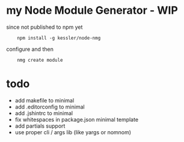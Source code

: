 # my Node Module Generator - WIP

since not published to npm yet 
```
	npm install -g kessler/node-nmg
```
configure and then
```
	nmg create module
```


# todo
- add makefile to minimal
- add .editorconfig to minimal
- add .jshintrc to minimal
- fix whitespaces in package.json minimal template
- add partials support
- use proper cli / args lib (like yargs or nomnom)